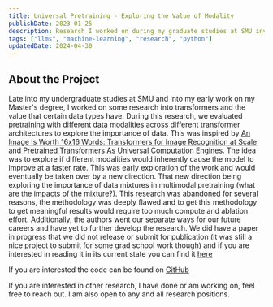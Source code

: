 ```yaml
---
title: Universal Pretraining - Exploring the Value of Modality
publishDate: 2023-01-25
description: Research I worked on during my graduate studies at SMU investigating the influence of modality on transformer pretraining. This work was abandoned.
tags: ["llms", "machine-learning", "research", "python"]
updatedDate: 2024-04-30
---
```


##  About the Project

Late into my undergraduate studies at SMU and into my early work on my Master's degree, I worked on some research into transformers and the value that certain data types have. During this research, we evaluated pretraining with different data modalities across different transformer architectures to explore the importance of data. 
This was inspired by [An Image Is Worth 16x16 Words: Transformers for Image Recognition at Scale](https://arxiv.org/abs/2010.11929) and [Pretrained Transformers As Universal Computation Engines](https://arxiv.org/abs/2103.05247).  The idea was to explore if different modalities would inherently cause the model to improve at a faster rate. This was early exploration of the work and would eventually be taken over by a new direction. That new direction being exploring the importance of data mixtures in multimodal pretraining (what are the impacts of the mixture?). This research was abandoned for several reasons, the methodology was deeply flawed and to get this methodology to get meaningful results would require too much compute and ablation effort. Additionally, the authors went our separate ways for our future careers and have yet to further develop the research. We did have a paper in progress that we did not release or submit for publication (it was still a nice project to submit for some grad school work though) and if you are interested in reading it in its current state you can find it [here](/universal-pretraining-research.pdf)

If you are interested the code can be found on [GitHub](https://github.com/walln/cross-modality-pretraining)

If you are interested in other research, I have done or am working on, feel free to reach out. I am also open to any and all research positions.
